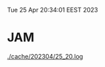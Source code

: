 Tue 25 Apr 20:34:01 EEST 2023
# JAM
<a href='./cache/202304/25_20.log'>./cache/202304/25_20.log</a>
